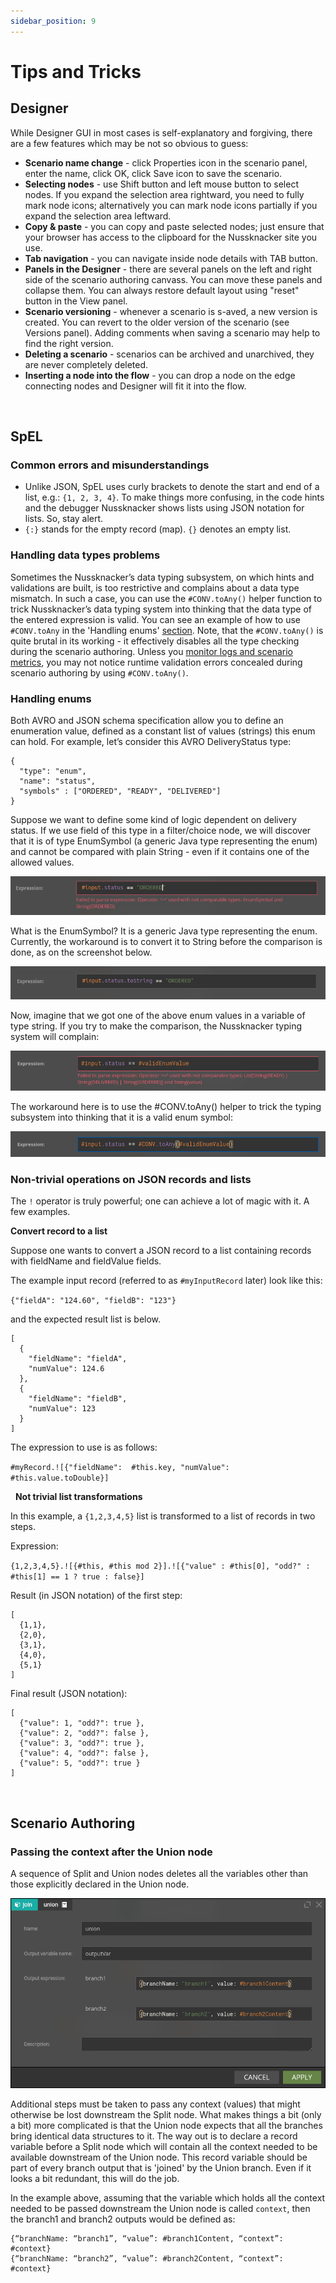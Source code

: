 ```yaml
---
sidebar_position: 9
---
```


# Tips and Tricks

## Designer 

While Designer GUI in most cases is self-explanatory and forgiving, there are a few features which may be not so obvious to guess:

* **Scenario name change** - click Properties icon in the scenario panel, enter the name, click OK, click Save icon to save the scenario.
* **Selecting nodes** - use Shift button and left mouse button to select nodes. If you expand the selection area rightward, you need to fully mark node icons; alternatively you can mark node icons partially if you expand the selection area leftward.
* **Copy & paste** - you can copy and paste selected nodes; just ensure that your browser has access to the clipboard for the Nussknacker site you use.
* **Tab navigation** - you can navigate inside node details with TAB button.
* **Panels in the Designer** - there are several panels on the left and right side of the scenario authoring canvass. You can move these panels and collapse them. You can always restore default layout using "reset" button in the View panel.
* **Scenario versioning** - whenever a scenario is s-aved, a new version is created. You can revert to the older version of the scenario (see Versions panel). Adding comments when saving a scenario may help to find the right version.
* **Deleting a scenario** - scenarios can be archived and unarchived, they are never completely deleted. 
* **Inserting a node into the flow** - you can drop a node on the edge connecting nodes and Designer will fit it into the flow.

&nbsp;
## SpEL

### Common errors and misunderstandings

- Unlike JSON, SpEL uses curly brackets to denote the start and end of a list, e.g.:  `{1, 2, 3, 4}`. To make things more confusing, in the code hints and the debugger Nussknacker shows lists using JSON notation for lists. So, stay alert.
- `{:}` stands for the empty record (map). `{}` denotes an empty list.  

### Handling data types problems

Sometimes the Nussknacker’s data typing subsystem, on which hints and validations are built, is too restrictive and complains about a data type mismatch. In such a case, you can use the `#CONV.toAny()` helper function to trick Nussknacker’s data typing system into thinking that the data type of the entered expression is valid. You can see an example of how to use `#CONV.toAny` in the 'Handling enums' [section](#handling-enums). 
Note, that the `#CONV.toAny()` is quite brutal in its working - it effectively disables all the type checking during the scenario authoring. Unless you [monitor logs and scenario metrics](./../operations_guide/Common.md#handling-typical-scenario-errors), you may not notice runtime validation errors concealed during scenario authoring by using `#CONV.toAny()`. 

### Handling enums
Both AVRO and JSON schema specification allow you to define an enumeration value, defined as a constant list of values (strings) this enum can hold. For example, let’s consider this AVRO DeliveryStatus type:

```
{
  "type": "enum",
  "name": "status",
  "symbols" : ["ORDERED", "READY", "DELIVERED"]
}
```
Suppose we want to define some kind of logic dependent on delivery status. If we use field of this type in a filter/choice node, we will discover that it is of type EnumSymbol (a generic Java type representing the enum) and cannot be compared with plain String - even if it contains one of the allowed values.

![img](img/enumComparisonToStringProblem.png)


What is the EnumSymbol? It is a generic Java type representing the enum. Currently, the workaround is to convert it to String before the comparison is done, as on the screenshot below. 

![img](img/enumComparisonToStringSolution.png)

Now, imagine that we got one of the above enum values in a variable of type string. If you try to make the comparison, the Nussknacker typing system will complain:

![img](img/enumComparisonWithVariable.png)

The workaround here is to use the #CONV.toAny() helper to trick the typing subsystem into thinking that it is a valid enum symbol:

![img](img/enumToAnyConversion.png)

### Non-trivial operations on JSON records and lists

The `!` operator is truly powerful; one can achieve a lot of magic with it. A few examples.

**Convert record to a list**

Suppose one wants to convert a JSON record to a list containing records with fieldName and fieldValue fields. 

The example input record (referred to as `#myInputRecord` later) look like this:

`{"fieldA": "124.60", "fieldB": "123"}`

and the expected result list is below.  

```
[
  {
    "fieldName": "fieldA",
    "numValue": 124.6
  },
  {
    "fieldName": "fieldB",
    "numValue": 123
  }
]
```

The expression to use is as follows:

`#myRecord.![{"fieldName":  #this.key, "numValue": #this.value.toDouble}]`

&nbsp;
**Not trivial list transformations**

In this example, a `{1,2,3,4,5}` list is transformed to a list of records in two steps.

Expression:

`{1,2,3,4,5}.![{#this, #this mod 2}].![{"value" : #this[0], "odd?" : #this[1] == 1 ? true : false}]`

Result (in JSON notation) of the first step:

```
[
  {1,1},
  {2,0},
  {3,1},
  {4,0},
  {5,1}
]
```

Final result (JSON notation):

```
[
  {"value": 1, "odd?": true },
  {"value": 2, "odd?": false },
  {"value": 3, "odd?": true },
  {"value": 4, "odd?": false },
  {"value": 5, "odd?": true }
]
```
&nbsp;
## Scenario Authoring

### Passing the context after the Union node
A sequence of Split and Union nodes deletes all the variables other than those explicitly declared in the Union node. 

![img](img/passingContextBeyondUnion.png)

Additional steps must be taken to pass any context (values) that might otherwise be lost downstream the Split node. What makes things a bit (only a bit) more complicated is that the Union node expects that all the branches bring identical data structures to it. The way out is to declare a record variable before a Split node which will contain all the context needed to be available downstream of the Union node. This record variable should be part of every branch output that is 'joined' by the Union branch. Even if it looks a bit redundant, this will do the job. 

In the example above, assuming that the variable which holds all the context needed to be passed downstream the Union node is called `context`, then the branch1 and branch2 outputs would be defined as:

```
{“branchName: “branch1”, “value”: #branch1Content, “context”: #context}
{“branchName: “branch2”, “value”: #branch2Content, “context”: #context}
```
